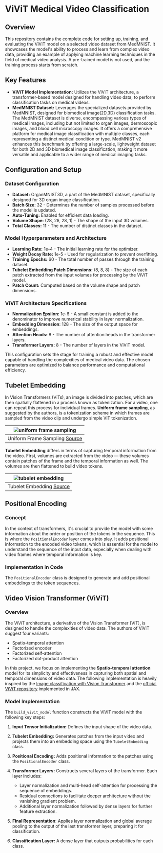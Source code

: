 # ViViT Medical Video Classification

## Overview

This repository contains the complete code for setting up, training, and evaluating the ViViT model on a selected video dataset from MedMNIST. It showcases the model's ability to process and learn from complex video data, providing an example of applying machine learning techniques in the field of medical video analysis. A pre-trained model is not used, and the training process starts from scratch.

## Key Features

- **ViViT Model Implementation:** Utilizes the ViViT architecture, a transformer-based model designed for handling video data, to perform classification tasks on medical videos.
- **MedMNIST Dataset:** Leverages the specialized datasets provided by MedMNIST, designed for biomedical image(2D,3D) classification tasks. The MedMNIST dataset is diverse, encompassing various types of medical images, including but not limited to organ images, dermoscopic images, and blood cell microscopy images. It offers a comprehensive platform for medical image classification with multiple classes, each representing a distinct medical condition or type. MedMNIST v2 enhances this benchmark by offering a large-scale, lightweight dataset for both 2D and 3D biomedical image classification, making it more versatile and applicable to a wider range of medical imaging tasks.

## Configuration and Setup

### Dataset Configuration
- **Dataset:** OrganMNIST3D, a part of the MedMNIST dataset, specifically designed for 3D organ image classification.
- **Batch Size:** 32 - Determines the number of samples processed before the model is updated.
- **Auto-Tuning:** Enabled for efficient data loading.
- **Volume Shape:** (28, 28, 28, 1) - The shape of the input 3D volumes.
- **Total Classes:** 11 - The number of distinct classes in the dataset.

### Model Hyperparameters and Architecture
- **Learning Rate:** 1e-4 - The initial learning rate for the optimizer.
- **Weight Decay Rate:** 1e-5 - Used for regularization to prevent overfitting.
- **Training Epochs:** 60 - The total number of passes through the training dataset.
- **Tubelet Embedding Patch Dimensions:** (8, 8, 8) - The size of each patch extracted from the input volumes for processing by the ViViT model.
- **Patch Count:** Computed based on the volume shape and patch dimensions.

### ViViT Architecture Specifications
- **Normalization Epsilon:** 1e-6 - A small constant is added to the denominator to improve numerical stability in layer normalization.
- **Embedding Dimension:** 128 - The size of the output space for embeddings.
- **Attention Heads:** 8 - The number of attention heads in the transformer layers.
- **Transformer Layers:** 8 - The number of layers in the ViViT model.

This configuration sets the stage for training a robust and effective model capable of handling the complexities of medical video data. The chosen parameters are optimized to balance performance and computational efficiency.

## Tubelet Embedding

In Vision Transformers (ViTs), an image is divided into patches, which are then spatially flattened in a process known as tokenization. For a video, one can repeat this process for individual frames. **Uniform frame sampling**, as suggested by the authors, is a tokenization scheme in which frames are sampled from the video clip and undergo simple ViT tokenization.

| ![uniform frame sampling](https://i.imgur.com/aaPyLPX.png) |
| :--: |
| Uniform Frame Sampling [Source](https://arxiv.org/abs/2103.15691) |

**Tubelet Embedding** differs in terms of capturing temporal information from the video. First, volumes are extracted from the video — these volumes contain patches of the frame and the temporal information as well. The volumes are then flattened to build video tokens.

| ![tubelet embedding](https://i.imgur.com/9G7QTfV.png) |
| :--: |
| Tubelet Embedding [Source](https://arxiv.org/abs/2103.15691) |

## Positional Encoding

### Concept
In the context of transformers, it's crucial to provide the model with some information about the order or position of the tokens in the sequence. This is where the `PositionalEncoder` layer comes into play. It adds positional information to the encoded video tokens, which is essential for the model to understand the sequence of the input data, especially when dealing with video frames where temporal information is key.

### Implementation in Code
The `PositionalEncoder` class is designed to generate and add positional embeddings to the token sequences.

## Video Vision Transformer (ViViT)

### Overview
The ViViT architecture, a derivative of the Vision Transformer (ViT), is designed to handle the complexities of video data. The authors of ViViT suggest four variants:

- Spatio-temporal attention
- Factorized encoder
- Factorized self-attention
- Factorized dot-product attention

In this project, we focus on implementing the **Spatio-temporal attention** model for its simplicity and effectiveness in capturing both spatial and temporal dimensions of video data. The following implementation is heavily inspired by the [Image classification with Vision Transformer](https://keras.io/examples/vision/image_classification_with_vision_transformer/) and the [official ViViT repository](https://github.com/google-research/scenic/tree/main/scenic/projects/vivit) implemented in JAX.

### Model Implementation

The `build_vivit_model` function constructs the ViViT model with the following key steps:

1. **Input Tensor Initialization:** Defines the input shape of the video data.
2. **Tubelet Embedding:** Generates patches from the input video and projects them into an embedding space using the `TubeletEmbedding` class.
3. **Positional Encoding:** Adds positional information to the patches using the `PositionalEncoder` class.
4. **Transformer Layers:** Constructs several layers of the transformer. Each layer includes:
   - Layer normalization and multi-head self-attention for processing the sequence of embeddings.
   - Residual connections to facilitate deeper architecture without the vanishing gradient problem.
   - Additional layer normalization followed by dense layers for further feature extraction.

5. **Final Representation:** Applies layer normalization and global average pooling to the output of the last transformer layer, preparing it for classification.
6. **Classification Layer:** A dense layer that outputs probabilities for each class.
